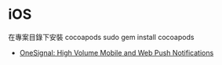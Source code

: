 # iOS 
在專案目錄下安裝 cocoapods
sudo gem install cocoapods


- [OneSignal: High Volume Mobile and Web Push Notifications](https://onesignal.com/)
